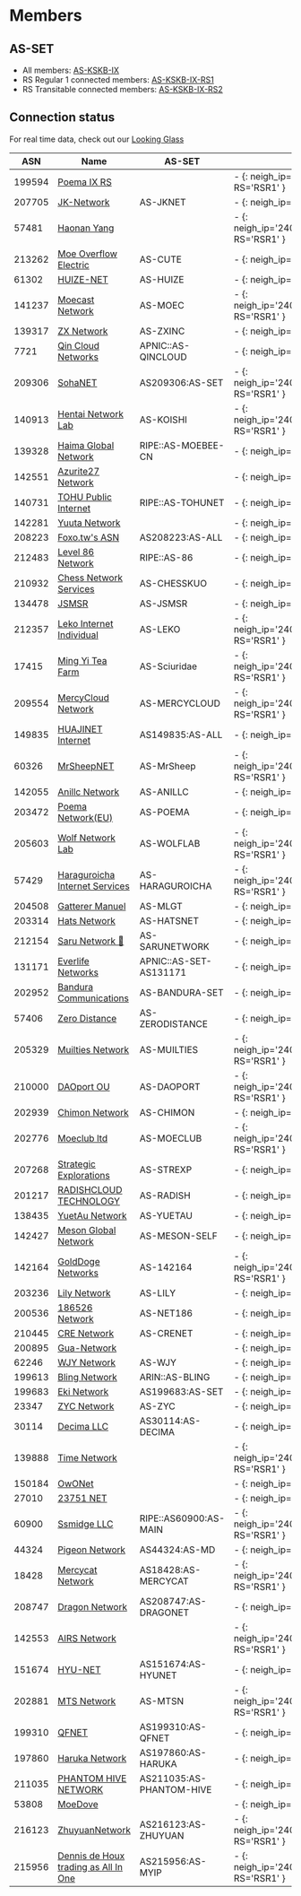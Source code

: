 # Members

## AS-SET
* All members: [AS-KSKB-IX](https://apps.db.ripe.net/db-web-ui/lookup?source=RIPE&type=as-set&key=AS-KSKB-IX)
* RS Regular 1 connected members: [AS-KSKB-IX-RS1](https://apps.db.ripe.net/db-web-ui/lookup?source=RIPE&type=as-set&key=AS-KSKB-IX-RS1)
* RS Transitable connected members: [AS-KSKB-IX-RS2](https://apps.db.ripe.net/db-web-ui/lookup?source=RIPE&type=as-set&key=AS-KSKB-IX-RS2)

## Connection status

For real time data, check out our [Looking Glass](https://ixlg.kskb.eu.org/)

| ASN | Name | AS-SET | RS R1 | RS T |
|-----|-----|-----|-----|-----|
| 199594 | [Poema IX RS](https://bgp.tools/as/199594) |  | - {: neigh_ip='fe80::1000:199:594' RS='RSR1' } | - {: neigh_ip='fe80::1000:199:594' RS='RST' } |
| 207705 | [JK-Network](https://bgp.tools/as/207705) | AS-JKNET | - {: neigh_ip='fe80::207:705' RS='RSR1' } | - {: neigh_ip='fe80::207:705' RS='RST' } |
| 57481 | [Haonan Yang](https://bgp.tools/as/57481) |  | - {: neigh_ip='2404:f4c0:f70e:1980::57:481' RS='RSR1' } | - {: neigh_ip='2404:f4c0:f70e:1980::57:481' RS='RST' } |
| 213262 | [Moe Overflow Electric](https://bgp.tools/as/213262) | AS-CUTE | - {: neigh_ip='fe80::213:262' RS='RSR1' } | - {: neigh_ip='fe80::213:262' RS='RST' } |
| 61302 | [HUIZE-NET](https://bgp.tools/as/61302) | AS-HUIZE | - {: neigh_ip='fe80::61:302' RS='RSR1' } | - {: neigh_ip='fe80::61:302' RS='RST' } |
| 141237 | [Moecast Network](https://bgp.tools/as/141237) | AS-MOEC | - {: neigh_ip='2404:f4c0:f70e:1980::141:237' RS='RSR1' } | - {: neigh_ip='2404:f4c0:f70e:1980::141:237' RS='RST' } |
| 139317 | [ZX Network](https://bgp.tools/as/139317) | AS-ZXINC | - {: neigh_ip='fe80::139:317' RS='RSR1' } | - {: neigh_ip='fe80::139:317' RS='RST' } |
| 7721 | [Qin Cloud Networks](https://bgp.tools/as/7721) | APNIC::AS-QINCLOUD | - {: neigh_ip='fe80::7721' RS='RSR1' } | - {: neigh_ip='fe80::7721' RS='RST' } |
| 209306 | [SohaNET](https://bgp.tools/as/209306) | AS209306:AS-SET | - {: neigh_ip='2404:f4c0:f70e:1980::209:306' RS='RSR1' } | - {: neigh_ip='2404:f4c0:f70e:1980::209:306' RS='RST' } |
| 140913 | [Hentai Network Lab](https://bgp.tools/as/140913) | AS-KOISHI | - {: neigh_ip='2404:f4c0:f70e:1980::140:913' RS='RSR1' } | - {: neigh_ip='2404:f4c0:f70e:1980::140:913' RS='RST' } |
| 139328 | [Haima Global Network](https://bgp.tools/as/139328) | RIPE::AS-MOEBEE-CN | - {: neigh_ip='fe80::139:328' RS='RSR1' } | - {: neigh_ip='fe80::139:328' RS='RST' } |
| 142551 | [Azurite27 Network](https://bgp.tools/as/142551) |  | - {: neigh_ip='fe80::142:551' RS='RSR1' } | - {: neigh_ip='fe80::142:551' RS='RST' } |
| 140731 | [TOHU Public Internet](https://bgp.tools/as/140731) | RIPE::AS-TOHUNET | - {: neigh_ip='fe80::140:731' RS='RSR1' } | - {: neigh_ip='fe80::140:731' RS='RST' } |
| 142281 | [Yuuta Network](https://bgp.tools/as/142281) |  | - {: neigh_ip='fe80::142:281' RS='RSR1' } | - {: neigh_ip='fe80::142:281' RS='RST' } |
| 208223 | [Foxo.tw's ASN](https://bgp.tools/as/208223) | AS208223:AS-ALL | - {: neigh_ip='fe80::208:223' RS='RSR1' } | - {: neigh_ip='fe80::208:223' RS='RST' } |
| 212483 | [Level 86 Network](https://bgp.tools/as/212483) | RIPE::AS-86 | - {: neigh_ip='fe80::212:483' RS='RSR1' } | - {: neigh_ip='fe80::212:483' RS='RST' } |
| 210932 | [Chess Network Services](https://bgp.tools/as/210932) | AS-CHESSKUO | - {: neigh_ip='fe80::210:932' RS='RSR1' } | - {: neigh_ip='fe80::210:932' RS='RST' } |
| 134478 | [JSMSR](https://bgp.tools/as/134478) | AS-JSMSR | - {: neigh_ip='fe80::134:478' RS='RSR1' } | - {: neigh_ip='fe80::134:478' RS='RST' } |
| 212357 | [Leko Internet Individual](https://bgp.tools/as/212357) | AS-LEKO | - {: neigh_ip='2404:f4c0:f70e:1980::212:357' RS='RSR1' } | - {: neigh_ip='2404:f4c0:f70e:1980::212:357' RS='RST' } |
| 17415 | [Ming Yi Tea Farm](https://bgp.tools/as/17415) | AS-Sciuridae | - {: neigh_ip='2404:f4c0:f70e:1980::17:415' RS='RSR1' } | - {: neigh_ip='2404:f4c0:f70e:1980::17:415' RS='RST' } |
| 209554 | [MercyCloud Network](https://bgp.tools/as/209554) | AS-MERCYCLOUD | - {: neigh_ip='2404:f4c0:f70e:1980::209:554' RS='RSR1' } | - {: neigh_ip='2404:f4c0:f70e:1980::209:554' RS='RST' } |
| 149835 | [HUAJINET Internet](https://bgp.tools/as/149835) | AS149835:AS-ALL | - {: neigh_ip='fe80::149:835' RS='RSR1' } | - {: neigh_ip='fe80::149:835' RS='RST' } |
| 60326 | [MrSheepNET](https://bgp.tools/as/60326) | AS-MrSheep | - {: neigh_ip='2404:f4c0:f70e:1980::60:326' RS='RSR1' } | - {: neigh_ip='2404:f4c0:f70e:1980::60:326' RS='RST' } |
| 142055 | [Anillc Network](https://bgp.tools/as/142055) | AS-ANILLC | - {: neigh_ip='fe80::142:55' RS='RSR1' } | - {: neigh_ip='fe80::142:55' RS='RST' } |
| 203472 | [Poema Network(EU)](https://bgp.tools/as/203472) | AS-POEMA | - {: neigh_ip='fe80::203:472' RS='RSR1' } | - {: neigh_ip='fe80::203:472' RS='RST' } |
| 205603 | [Wolf Network Lab](https://bgp.tools/as/205603) | AS-WOLFLAB | - {: neigh_ip='2404:f4c0:f70e:1980::205:603' RS='RSR1' } | - {: neigh_ip='2404:f4c0:f70e:1980::205:603' RS='RST' } |
| 57429 | [Haraguroicha Internet Services](https://bgp.tools/as/57429) | AS-HARAGUROICHA | - {: neigh_ip='2404:f4c0:f70e:1980::57:429' RS='RSR1' } | - {: neigh_ip='2404:f4c0:f70e:1980::57:429' RS='RST' } |
| 204508 | [Gatterer Manuel](https://bgp.tools/as/204508) | AS-MLGT | - {: neigh_ip='fe80::204:508' RS='RSR1' } | - {: neigh_ip='fe80::204:508' RS='RST' } |
| 203314 | [Hats Network](https://bgp.tools/as/203314) | AS-HATSNET | - {: neigh_ip='fe80::203:314' RS='RSR1' } | - {: neigh_ip='fe80::203:314' RS='RST' } |
| 212154 | [Saru Network 🤔](https://bgp.tools/as/212154) | AS-SARUNETWORK | - {: neigh_ip='fe80::212:154' RS='RSR1' } | - {: neigh_ip='fe80::212:154' RS='RST' } |
| 131171 | [Everlife Networks](https://bgp.tools/as/131171) | APNIC::AS-SET-AS131171 | - {: neigh_ip='fe80::131:171' RS='RSR1' } | - {: neigh_ip='fe80::131:171' RS='RST' } |
| 202952 | [Bandura Communications](https://bgp.tools/as/202952) | AS-BANDURA-SET | - {: neigh_ip='fe80::202:952' RS='RSR1' } | - {: neigh_ip='fe80::202:952' RS='RST' } |
| 57406 | [Zero Distance](https://bgp.tools/as/57406) | AS-ZERODISTANCE | - {: neigh_ip='fe80::57:406' RS='RSR1' } | - {: neigh_ip='fe80::57:406' RS='RST' } |
| 205329 | [Muilties Network](https://bgp.tools/as/205329) | AS-MUILTIES | - {: neigh_ip='2404:f4c0:f70e:1980::205:329' RS='RSR1' } | - {: neigh_ip='2404:f4c0:f70e:1980::205:329' RS='RST' } |
| 210000 | [DAOport OU](https://bgp.tools/as/210000) | AS-DAOPORT | - {: neigh_ip='2404:f4c0:f70e:1980::210:0' RS='RSR1' } | - {: neigh_ip='2404:f4c0:f70e:1980::210:0' RS='RST' } |
| 202939 | [Chimon Network](https://bgp.tools/as/202939) | AS-CHIMON | - {: neigh_ip='fe80::202:939' RS='RSR1' } | - {: neigh_ip='fe80::202:939' RS='RST' } |
| 202776 | [Moeclub ltd](https://bgp.tools/as/202776) | AS-MOECLUB | - {: neigh_ip='2404:f4c0:f70e:1980::202:776' RS='RSR1' } | - {: neigh_ip='2404:f4c0:f70e:1980::202:776' RS='RST' } |
| 207268 | [Strategic Explorations](https://bgp.tools/as/207268) | AS-STREXP | - {: neigh_ip='fe80::207:268' RS='RSR1' } | - {: neigh_ip='fe80::207:268' RS='RST' } |
| 201217 | [RADISHCLOUD TECHNOLOGY](https://bgp.tools/as/201217) | AS-RADISH | - {: neigh_ip='fe80::201:217' RS='RSR1' } | - {: neigh_ip='fe80::201:217' RS='RST' } |
| 138435 | [YuetAu Network](https://bgp.tools/as/138435) | AS-YUETAU | - {: neigh_ip='fe80::138:435' RS='RSR1' } | - {: neigh_ip='fe80::138:435' RS='RST' } |
| 142427 | [Meson Global Network](https://bgp.tools/as/142427) | AS-MESON-SELF | - {: neigh_ip='fe80::142:427' RS='RSR1' } | - {: neigh_ip='fe80::142:427' RS='RST' } |
| 142164 | [GoldDoge Networks](https://bgp.tools/as/142164) | AS-142164 | - {: neigh_ip='2404:f4c0:f70e:1980::142:164' RS='RSR1' } | - {: neigh_ip='2404:f4c0:f70e:1980::142:164' RS='RST' } |
| 203236 | [Lily Network](https://bgp.tools/as/203236) | AS-LILY | - {: neigh_ip='fe80::203:236' RS='RSR1' } | - {: neigh_ip='fe80::203:236' RS='RST' } |
| 200536 | [186526 Network](https://bgp.tools/as/200536) | AS-NET186 | - {: neigh_ip='fe80::200:536' RS='RSR1' } | - {: neigh_ip='fe80::200:536' RS='RST' } |
| 210445 | [CRE Network](https://bgp.tools/as/210445) | AS-CRENET | - {: neigh_ip='fe80::210:445' RS='RSR1' } | - {: neigh_ip='fe80::210:445' RS='RST' } |
| 200895 | [Gua-Network](https://bgp.tools/as/200895) |  | - {: neigh_ip='fe80::200:895' RS='RSR1' } | - {: neigh_ip='fe80::200:895' RS='RST' } |
| 62246 | [WJY Network](https://bgp.tools/as/62246) | AS-WJY | - {: neigh_ip='fe80::62:246' RS='RSR1' } | - {: neigh_ip='fe80::62:246' RS='RST' } |
| 199613 | [Bling Network](https://bgp.tools/as/199613) | ARIN::AS-BLING | - {: neigh_ip='fe80::199:613' RS='RSR1' } | - {: neigh_ip='fe80::199:613' RS='RST' } |
| 199683 | [Eki Network](https://bgp.tools/as/199683) | AS199683:AS-SET | - {: neigh_ip='fe80::199:683' RS='RSR1' } | - {: neigh_ip='fe80::199:683' RS='RST' } |
| 23347 | [ZYC Network](https://bgp.tools/as/23347) | AS-ZYC | - {: neigh_ip='fe80::23:347' RS='RSR1' } | - {: neigh_ip='fe80::23:347' RS='RST' } |
| 30114 | [Decima LLC](https://bgp.tools/as/30114) | AS30114:AS-DECIMA | - {: neigh_ip='fe80::30:114' RS='RSR1' } | - {: neigh_ip='fe80::30:114' RS='RST' } |
| 139888 | [Time Network](https://bgp.tools/as/139888) |  | - {: neigh_ip='2404:f4c0:f70e:1980::139:888' RS='RSR1' } | - {: neigh_ip='2404:f4c0:f70e:1980::139:888' RS='RST' } |
| 150184 | [OwONet](https://bgp.tools/as/150184) |  | - {: neigh_ip='fe80::150:184' RS='RSR1' } | - {: neigh_ip='fe80::150:184' RS='RST' } |
| 27010 | [23751 NET](https://bgp.tools/as/27010) |  | - {: neigh_ip='fe80::27:10' RS='RSR1' } | - {: neigh_ip='fe80::27:10' RS='RST' } |
| 60900 | [Ssmidge LLC](https://bgp.tools/as/60900) | RIPE::AS60900:AS-MAIN | - {: neigh_ip='2404:f4c0:f70e:1980::60:900' RS='RSR1' } | - {: neigh_ip='2404:f4c0:f70e:1980::60:900' RS='RST' } |
| 44324 | [Pigeon Network](https://bgp.tools/as/44324) | AS44324:AS-MD | - {: neigh_ip='fe80::44:324' RS='RSR1' } | - {: neigh_ip='fe80::44:324' RS='RST' } |
| 18428 | [Mercycat Network](https://bgp.tools/as/18428) | AS18428:AS-MERCYCAT | - {: neigh_ip='2404:f4c0:f70e:1980::18:428' RS='RSR1' } | - {: neigh_ip='2404:f4c0:f70e:1980::18:428' RS='RST' } |
| 208747 | [Dragon Network](https://bgp.tools/as/208747) | AS208747:AS-DRAGONET | - {: neigh_ip='fe80::208:747' RS='RSR1' } | - {: neigh_ip='fe80::208:747' RS='RST' } |
| 142553 | [AIRS Network](https://bgp.tools/as/142553) |  | - {: neigh_ip='2404:f4c0:f70e:1980::142:553' RS='RSR1' } | - {: neigh_ip='2404:f4c0:f70e:1980::142:553' RS='RST' } |
| 151674 | [HYU-NET](https://bgp.tools/as/151674) | AS151674:AS-HYUNET | - {: neigh_ip='fe80::151:674' RS='RSR1' } | - {: neigh_ip='fe80::151:674' RS='RST' } |
| 202881 | [MTS Network](https://bgp.tools/as/202881) | AS-MTSN | - {: neigh_ip='2404:f4c0:f70e:1980::202:881' RS='RSR1' } | - {: neigh_ip='2404:f4c0:f70e:1980::202:881' RS='RST' } |
| 199310 | [QFNET](https://bgp.tools/as/199310) | AS199310:AS-QFNET | - {: neigh_ip='fe80::199:310' RS='RSR1' } | - {: neigh_ip='fe80::199:310' RS='RST' } |
| 197860 | [Haruka Network](https://bgp.tools/as/197860) | AS197860:AS-HARUKA | - {: neigh_ip='fe80::197:860' RS='RSR1' } | - {: neigh_ip='fe80::197:860' RS='RST' } |
| 211035 | [PHANTOM HIVE NETWORK](https://bgp.tools/as/211035) | AS211035:AS-PHANTOM-HIVE | - {: neigh_ip='fe80::211:35' RS='RSR1' } | - {: neigh_ip='fe80::211:35' RS='RST' } |
| 53808 | [MoeDove](https://bgp.tools/as/53808) |  | - {: neigh_ip='fe80::53:808' RS='RSR1' } | - {: neigh_ip='fe80::53:808' RS='RST' } |
| 216123 | [ZhuyuanNetwork](https://bgp.tools/as/216123) | AS216123:AS-ZHUYUAN | - {: neigh_ip='2404:f4c0:f70e:1980::216:123' RS='RSR1' } | - {: neigh_ip='2404:f4c0:f70e:1980::216:123' RS='RST' } |
| 215956 | [Dennis de Houx trading as All In One](https://bgp.tools/as/215956) | AS215956:AS-MYIP | - {: neigh_ip='2404:f4c0:f70e:1980::215:956' RS='RSR1' } | - {: neigh_ip='2404:f4c0:f70e:1980::215:956' RS='RST' } |

<script>
let rs_list = ["RSR1:2404:f4c0:f70e:1980::1:1","RST:2404:f4c0:f70e:1980::2:1"];
let lg_baseurl = "https://ixlg.kskb.eu.org/";
let lg_json_api = "https://ixlgjson.poema.net.eu.org/bird?RS=";

function get_state_url(num,name,type,proxy_url,baseurl){
    if (num === 0){
        type = "detail";
    }
    return `${baseurl}/${type}/${proxy_url}/${name}`;
}
async function render_mamber_list(rs_info){
    let rs_parts = rs_info.split(':');
    let [rs_name, proxy_url] = [rs_parts[0], rs_parts.slice(1).join(':')];
    let ixlg_api_resilt = await fetch(lg_json_api + rs_name);
    let clients = await ixlg_api_resilt.json();
    for (client of clients){
        let table_block = document.querySelectorAll(`[rs="${rs_name}"][neigh_ip="${client.addr.remote}"]` )[0]
        if ( table_block === undefined){ 
            console.log(`[rs="${rs_name}"][neigh_ip="${client.addr.remote}"]`);
            continue;
        };
        if ( client.state !== "Established" ){
            table_block.innerHTML = "-".link(get_state_url(0,client.name,"detail",proxy_url,lg_baseurl))
            continue;
        };
        let num_i = client.route.ipv6.imported;
        let num_f = client.route.ipv6.filtered;
        table_block.innerHTML = num_i.toString().link(get_state_url(num_i,client.name,"route_from_protocol_all",proxy_url,lg_baseurl)) + "," + 
        num_f.toString().link(get_state_url(num_f,client.name,"route_filtered_from_protocol_all",proxy_url,lg_baseurl));
    };
};
for( rs_info of rs_list){
    render_mamber_list(rs_info);
}
window.setInterval(function(){
    for( rs_info of rs_list){
        render_mamber_list(rs_info);
    }
}, 5000);
</script>
